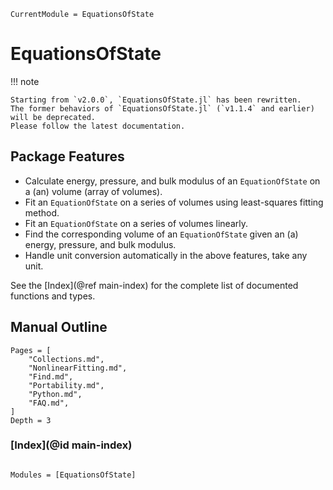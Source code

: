 ```@meta
CurrentModule = EquationsOfState
```

# EquationsOfState

!!! note

    Starting from `v2.0.0`, `EquationsOfState.jl` has been rewritten.
    The former behaviors of `EquationsOfState.jl` (`v1.1.4` and earlier) will be deprecated.
    Please follow the latest documentation.

## Package Features

- Calculate energy, pressure, and bulk modulus of an `EquationOfState` on a (an)
  volume (array of volumes).
- Fit an `EquationOfState` on a series of volumes using least-squares fitting
  method.
- Fit an `EquationOfState` on a series of volumes linearly.
- Find the corresponding volume of an `EquationOfState` given an (a) energy,
  pressure, and bulk modulus.
- Handle unit conversion automatically in the above features, take any unit.

See the [Index](@ref main-index) for the complete list of documented functions
and types.

## Manual Outline

```@contents
Pages = [
    "Collections.md",
    "NonlinearFitting.md",
    "Find.md",
    "Portability.md",
    "Python.md",
    "FAQ.md",
]
Depth = 3
```

### [Index](@id main-index)

```@index

```

```@autodocs
Modules = [EquationsOfState]
```
